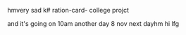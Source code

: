 
hmvery sad k# ration-card-
college projct

and it's going on 
10am
another day 8 nov
next dayhm
hi
lfg